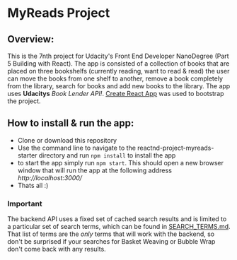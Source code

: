 # MyReads Project 
## Overview:
This is the 7nth project for Udacity's Front End Developer NanoDegree (Part 5 Building with React).
The app is consisted of a collection of books that are placed on three bookshelfs (currently reading, want to read & read) the user can move the books from one shelf to another, remove a book completely from the library, search for books and add new books to the library. The app uses **Udacitys** *Book Lender API!*. [Create React App](https://github.com/facebookincubator/create-react-app) was used to bootstrap the project.


## How to install & run the app:
* Clone or download this repository 
* Use the command line to navigate to the reactnd-project-myreads-starter directory and run `npm install` to install the app
* to start the app simply run `npm start`. This should open a new browser window that will run the app at the following address *http://localhost:3000/* 
* Thats all :)


### Important
The backend API uses a fixed set of cached search results and is limited to a particular set of search terms, which can be found in [SEARCH_TERMS.md](SEARCH_TERMS.md). That list of terms are the _only_ terms that will work with the backend, so don't be surprised if your searches for Basket Weaving or Bubble Wrap don't come back with any results.